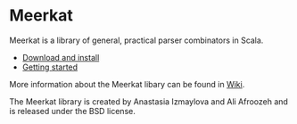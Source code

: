 # Meerkat

Meerkat is a library of general, practical parser combinators in Scala. 

- [Download and install](https://github.com/Anastassija/Meerkat/wiki/installation)
- [Getting started](https://github.com/Anastassija/Meerkat/wiki/getting-started)

More information about the Meerkat libary can be found in [Wiki](https://github.com/Anastassija/Meerkat/wiki).

The Meerkat library is created by Anastasia Izmaylova and Ali Afroozeh and is released under the BSD license.


